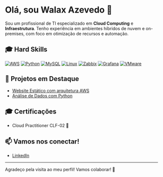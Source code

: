 # Olá, sou Walax Azevedo 👋

Sou um profissional de TI especializado em **Cloud Computing** e **Infraestrutura**. Tenho experiência em ambientes híbridos de nuvem e on-premises, com foco em otimização de recursos e automação. 

## 🎓 Hard Skills

[![AWS](https://img.shields.io/badge/AWS-FF9900?style=flat&logo=amazonaws&logoColor=white)](https://aws.amazon.com/) 
[![Python](https://img.shields.io/badge/Python-3776AB?style=flat&logo=python&logoColor=white)](https://www.python.org/)
[![MySQL](https://img.shields.io/badge/MySQL-4479A1?style=flat&logo=mysql&logoColor=white)](https://www.mysql.com/)
[![Linux](https://img.shields.io/badge/Linux-FCC624?style=flat&logo=linux&logoColor=black)](https://www.linux.org/)
[![Zabbix](https://img.shields.io/badge/Zabbix-DC143C?style=flat&logo=zabbix&logoColor=white)](https://www.zabbix.com/)
[![Grafana](https://img.shields.io/badge/Grafana-F46800?style=flat&logo=grafana&logoColor=white)](https://grafana.com/)
[![VMware](https://img.shields.io/badge/VMware-1DC5E0?style=flat&logo=vmware&logoColor=white)](https://www.vmware.com/)

## 🚀 Projetos em Destaque

- [Website Estático com arquitetura AWS](https://github.com/wlazevedo/static-site-s3)
- [Análise de Dados com Python](https://github.com/wlazevedo/analise-python)
## 🎓 Certificações

- Cloud Practitioner CLF-02 🏅

## 📫 Vamos nos conectar!

- [LinkedIn](https://www.linkedin.com/in/walax-azevedo-brandao-2483a6212/)

---

Agradeço pela visita ao meu perfil! Vamos colaborar! 🤝
